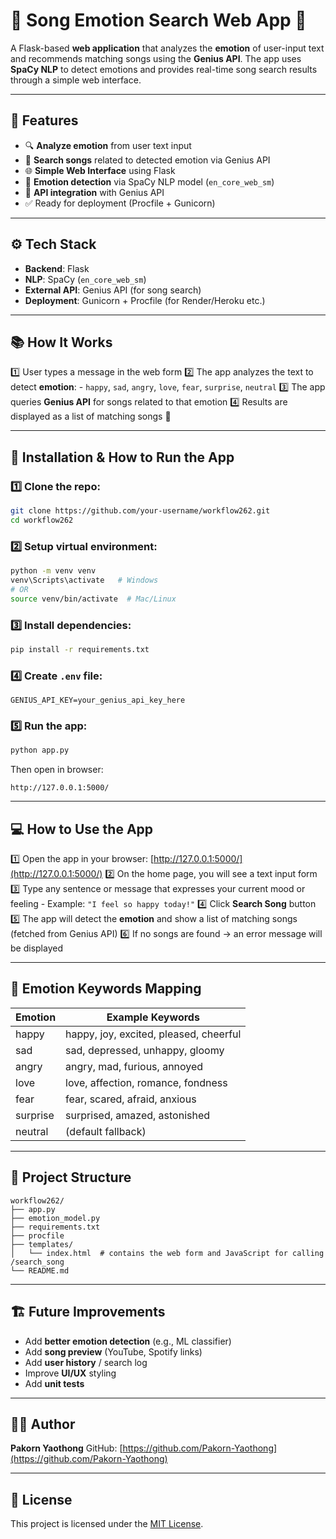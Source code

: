 # 🎵 Song Emotion Search Web App 🎵

A Flask-based **web application** that analyzes the **emotion** of user-input text and recommends matching songs using the **Genius API**.
The app uses **SpaCy NLP** to detect emotions and provides real-time song search results through a simple web interface.

---

## 🚀 Features

* 🔍 **Analyze emotion** from user text input
* 🎵 **Search songs** related to detected emotion via Genius API
* 🌐 **Simple Web Interface** using Flask
* 🧠 **Emotion detection** via SpaCy NLP model (`en_core_web_sm`)
* 🛁 **API integration** with Genius API
* ✅ Ready for deployment (Procfile + Gunicorn)

---

## ⚙️ Tech Stack

* **Backend**: Flask
* **NLP**: SpaCy (`en_core_web_sm`)
* **External API**: Genius API (for song search)
* **Deployment**: Gunicorn + Procfile (for Render/Heroku etc.)

---

## 📚 How It Works

1️⃣ User types a message in the web form
2️⃣ The app analyzes the text to detect **emotion**:
\- `happy`, `sad`, `angry`, `love`, `fear`, `surprise`, `neutral`
3️⃣ The app queries **Genius API** for songs related to that emotion
4️⃣ Results are displayed as a list of matching songs 🎵

---

## 🔌 Installation & How to Run the App

### 1️⃣ Clone the repo:

```bash
git clone https://github.com/your-username/workflow262.git
cd workflow262
```

### 2️⃣ Setup virtual environment:

```bash
python -m venv venv
venv\Scripts\activate   # Windows
# OR
source venv/bin/activate  # Mac/Linux
```

### 3️⃣ Install dependencies:

```bash
pip install -r requirements.txt
```

### 4️⃣ Create `.env` file:

```env
GENIUS_API_KEY=your_genius_api_key_here
```

### 5️⃣ Run the app:

```bash
python app.py
```

Then open in browser:

```
http://127.0.0.1:5000/
```

---

## 💻 How to Use the App

1️⃣ Open the app in your browser: [http://127.0.0.1:5000/](http://127.0.0.1:5000/)
2️⃣ On the home page, you will see a text input form
3️⃣ Type any sentence or message that expresses your current mood or feeling
\- Example: `"I feel so happy today!"`
4️⃣ Click **Search Song** button
5️⃣ The app will detect the **emotion** and show a list of matching songs (fetched from Genius API)
6️⃣ If no songs are found → an error message will be displayed

---

## 🧠 Emotion Keywords Mapping

| Emotion  | Example Keywords                       |
| -------- | -------------------------------------- |
| happy    | happy, joy, excited, pleased, cheerful |
| sad      | sad, depressed, unhappy, gloomy        |
| angry    | angry, mad, furious, annoyed           |
| love     | love, affection, romance, fondness     |
| fear     | fear, scared, afraid, anxious          |
| surprise | surprised, amazed, astonished          |
| neutral  | (default fallback)                     |

---

## 📂 Project Structure

```
workflow262/
├── app.py
├── emotion_model.py
├── requirements.txt
├── procfile
├── templates/
│   └── index.html  # contains the web form and JavaScript for calling /search_song
└── README.md
```

---

## 🏗️ Future Improvements

* Add **better emotion detection** (e.g., ML classifier)
* Add **song preview** (YouTube, Spotify links)
* Add **user history** / search log
* Improve **UI/UX** styling
* Add **unit tests**

---

## 👨‍💼 Author

**Pakorn Yaothong**
GitHub: [https://github.com/Pakorn-Yaothong](https://github.com/Pakorn-Yaothong)

---

## 📜 License

This project is licensed under the [MIT License](LICENSE).

```
```
